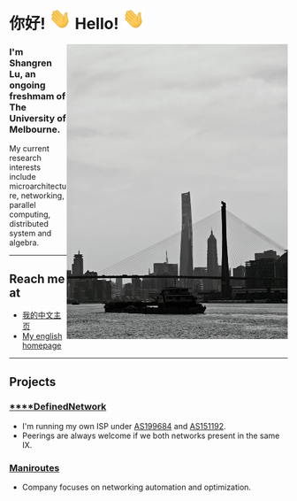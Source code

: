 # 你好! <img src="https://github.com/EEddeenn/EEddeenn/blob/main/Hi.gif" width="40px"> Hello! <img src="https://github.com/EEddeenn/EEddeenn/blob/main/Hi.gif" width="40px">

<img align="right" width="400" src="https://github.com/EEddeenn/EEddeenn/blob/main/shanghai.jpg" />

### I'm Shangren Lu, an ongoing freshmam of The University of Melbourne.

My current research interests include microarchitecture, networking, parallel computing, distributed system and algebra.

---

## Reach me at
- [我的中文主页](https://shangrenlu.cn)
- [My english homepage](https://shangren.me)

---

## Projects
### [****DefinedNetwork](https://www.peeringdb.com/org/34640)
- I'm running my own ISP under [AS199684](https://bgp.tools/as/199684) and [AS151192](https://bgp.tools/as/151192).
- Peerings are always welcome if we both networks present in the same IX.

### [Maniroutes](https://maniroutes.com)
- Company focuses on networking automation and optimization.
<!--
**EEddeenn/EEddeenn** is a ✨ _special_ ✨ repository because its `README.md` (this file) appears on your GitHub profile.

Here are some ideas to get you started:

- 🔭 I’m currently working on ...
- 🌱 I’m currently learning ...
- 👯 I’m looking to collaborate on ...
- 🤔 I’m looking for help with ...
- 💬 Ask me about ...
- 📫 How to reach me: ...
- 😄 Pronouns: ...
- ⚡ Fun fact: ...
-->
